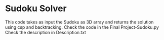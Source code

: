 # Sudoku Solver 
This code takes as input the Sudoku as 3D array and returns the solution using csp and backtracking.
Check the code in the Final Project-Sudoku.py
Check the description in Description.txt
